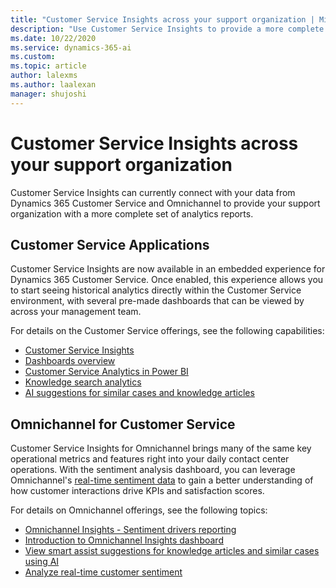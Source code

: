 ```yaml
---
title: "Customer Service Insights across your support organization | MicrosoftDocs"
description: "Use Customer Service Insights to provide a more complete set of analytic reports for your support organization."
ms.date: 10/22/2020
ms.service: dynamics-365-ai
ms.custom: 
ms.topic: article
author: lalexms
ms.author: laalexan
manager: shujoshi 
---
```


# Customer Service Insights across your support organization

Customer Service Insights can currently connect with your data from Dynamics 365 Customer Service and Omnichannel to provide your support organization with a more complete set of analytics reports.

## Customer Service Applications 

Customer Service Insights are now available in an embedded experience for Dynamics 365 Customer Service. Once enabled, this experience allows you to start seeing historical analytics directly within the Customer Service environment, with several pre-made dashboards that can be viewed by across your management team.  

For details on the Customer Service offerings, see the following capabilities: 

- [Customer Service Insights](https://docs.microsoft.com/dynamics365/customer-service/introduction-customer-service-analytics)
- [Dashboards overview](https://docs.microsoft.com/en-us/dynamics365/customer-service/customer-service-analytics-insights-csh)
- [Customer Service Analytics in Power BI ]( https://docs.microsoft.com/dynamics365/customer-service/customer-service-analytics)
- [Knowledge search analytics](https://docs.microsoft.com/en-us/dynamics365/customer-service/knowledge-search-analytics-cs)
- [AI suggestions for similar cases and knowledge articles](https://docs.microsoft.com/en-us/dynamics365/customer-service/csw-enable-ai-suggested-cases-knowledge-articles)

## Omnichannel for Customer Service

Customer Service Insights for Omnichannel brings many of the same key operational metrics and features right into your daily contact center operations. With the sentiment analysis dashboard, you can leverage Omnichannel's [real-time sentiment data](https://docs.microsoft.com/dynamics365/omnichannel/administrator/enable-sentiment-analysis#preview-sentiment-drivers-reporting) to gain a better understanding of how customer interactions drive KPIs and satisfaction scores. 

For details on Omnichannel offerings, see the following topics:

- [Omnichannel Insights - Sentiment drivers reporting](https://docs.microsoft.com/dynamics365/omnichannel/supervisor/omnichannel-insights-dashboard#preview-omnichannelinsightssentiment-drivers-reporting)
- [Introduction to Omnichannel Insights dashboard](https://docs.microsoft.com/dynamics365/omnichannel/supervisor/intro-dynamics-365-omnichannel-insights-dashboard)
- [View smart assist suggestions for knowledge articles and similar cases using AI](https://docs.microsoft.com/dynamics365/omnichannel/agent/agent-oc/oc-view-ai-suggested-cases-articles)
- [Analyze real-time customer sentiment](https://docs.microsoft.com/dynamics365/omnichannel/administrator/enable-sentiment-analysis) 
